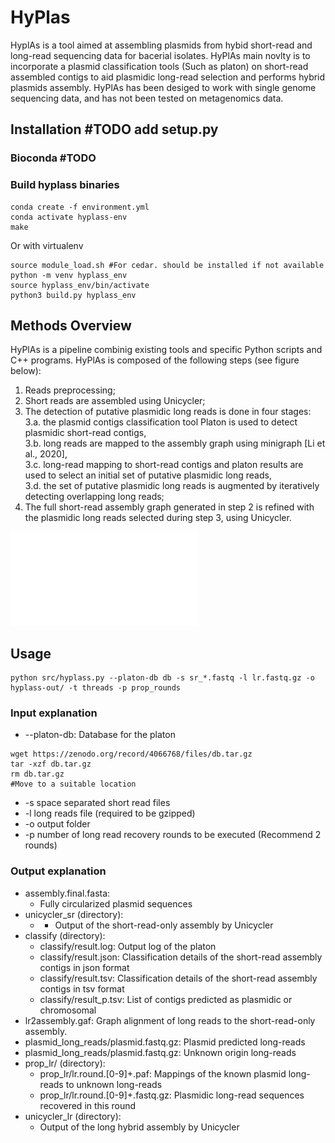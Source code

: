 
# HyPlas
HyplAs is a tool aimed at assembling plasmids from hybid short-read and long-read sequencing data for bacerial isolates.
HyPlAs main novlty is to incorporate a plasmid classification tools (Such as platon) on short-read assembled contigs to aid plasmidic long-read selection and performs hybrid plasmids assembly.
HyPlAs has been desiged to work with single genome sequencing data, and has not been tested on metagenomics data.  

## Installation #TODO add setup.py

### Bioconda #TODO
### Build hyplass binaries
```
conda create -f environment.yml
conda activate hyplass-env
make
```

Or with virtualenv 
```
source module_load.sh #For cedar. should be installed if not available
python -m venv hyplass_env
source hyplass_env/bin/activate
python3 build.py hyplass_env
```

## Methods Overview

HyPlAs  is a pipeline combinig existing tools and specific Python scripts and C++ programs. HyPlAs is composed of
the following steps (see figure below): 
1. Reads preprocessing;  
2. Short reads are assembled using Unicycler;
3. The detection of putative plasmidic long reads is done in four stages:  
	3.a. the plasmid contigs classification tool Platon is used to detect plasmidic short-read contigs,  
	3.b. long reads are mapped to the assembly graph using minigraph [Li et al., 2020],  
   	3.c. long-read mapping to short-read contigs and platon results are used to select an initial set of putative plasmidic long reads,  
   	3.d. the set of putative plasmidic long reads is augmented by iteratively detecting overlapping long reads;  
5. The full short-read assembly graph generated in step 2 is refined with the plasmidic long reads selected during step 3, using Unicycler.

![HyPlAs](HyPlAs_pipeline.pdf?raw=true)

## Usage
```
python src/hyplass.py --platon-db db -s sr_*.fastq -l lr.fastq.gz -o hyplass-out/ -t threads -p prop_rounds      
```
### Input explanation
 - --platon-db: Database for the platon
 ```
wget https://zenodo.org/record/4066768/files/db.tar.gz
tar -xzf db.tar.gz
rm db.tar.gz
#Move to a suitable location
```
- -s space separated short read files
- -l long reads file (required to be gzipped)
- -o output folder
- -p number of long read recovery rounds to be executed (Recommend 2 rounds)

### Output explanation
- assembly.final.fasta: 
	- Fully circularized plasmid sequences
- unicycler_sr (directory):
	- - Output of the short-read-only assembly by Unicycler
- classify (directory):
	- classify/result.log: Output log of the platon
	- classify/result.json: Classification details of the short-read assembly contigs in json format
	- classify/result.tsv: Classification details of the short-read assembly contigs in tsv format
	- classify/result_p.tsv: List of contigs predicted as plasmidic or chromosomal
- lr2assembly.gaf: Graph alignment of long reads to the short-read-only assembly.
- plasmid_long_reads/plasmid.fastq.gz: Plasmid predicted long-reads
- plasmid_long_reads/plasmid.fastq.gz: Unknown origin long-reads
- prop_lr/ (directory):
	- prop_lr/lr.round.[0-9]+.paf: Mappings of the known plasmid long-reads to unknown long-reads
	- prop_lr/lr.round.[0-9]+.fastq.gz: Plasmidic long-read sequences recovered in this round
- unicycler_lr (directory):
	- Output of the long hybrid assembly by Unicycler
